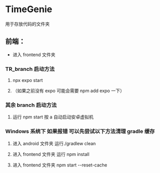 # TimeGenie

用于存放代码的文件夹

## 前端：

- 进入 frontend 文件夹

### TR_branch 启动方法

1. npx expo start

2. （如果之前没有 expo 可能会需要 npm add expo 一下）

### 其余 branch 启动方法

1. 运行 npm start 按 a 自动启动安卓虚拟机

### Windows 系统下 如果报错 可以先尝试以下方法清理 gradle 缓存

1. 进入 android 文件夹 运行./gradlew clean

1. 进入 frontend 文件夹 运行 npm install

1. 进入 frontend 文件夹 npm start --reset-cache

